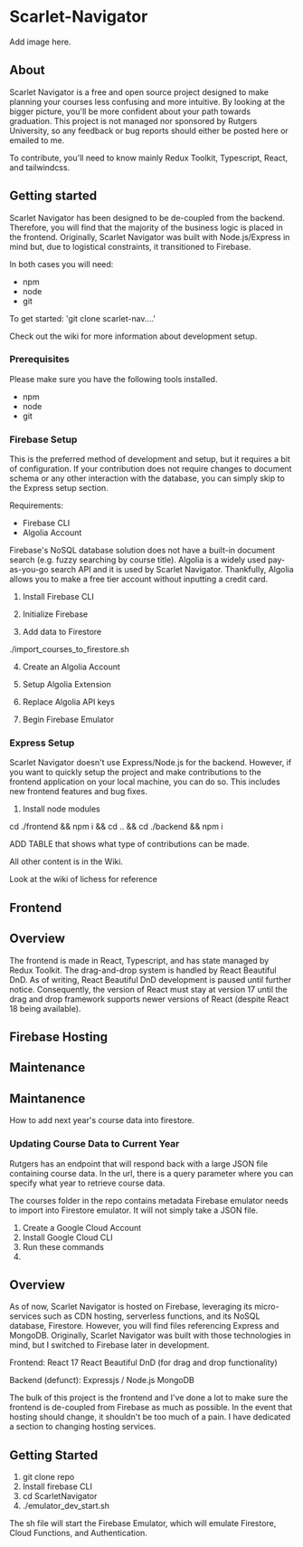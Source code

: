 # Scarlet-Navigator

Add image here.

## About
Scarlet Navigator is a free and open source project designed to make planning your courses less confusing and more intuitive. By looking at the bigger picture, you'll be more confident about your path towards graduation. This project is not managed nor sponsored by Rutgers University, so any feedback or bug reports should either be posted here or emailed to me.

To contribute, you'll need to know mainly Redux Toolkit, Typescript, React, and tailwindcss.

## Getting started
Scarlet Navigator has been designed to be de-coupled from the backend. Therefore, you will
find that the majority of the business logic is placed in the frontend. Originally, Scarlet
Navigator was built with Node.js/Express in mind but, due to logistical constraints, it transitioned to Firebase.

In both cases you will need:

- npm
- node
- git

To get started:
 'git clone scarlet-nav....'

Check out the wiki for more information about development setup.

### Prerequisites
Please make sure you have the following tools installed.

- npm
- node
- git


### Firebase Setup
This is the preferred method of development and setup, but it requires a bit of configuration.
If your contribution does not require changes to document schema or any other interaction with the database, you can simply skip to the Express setup section.

Requirements:

- Firebase CLI
- Algolia Account

Firebase's NoSQL database solution does not have a built-in document search
(e.g. fuzzy searching by course title). Algolia is a widely used pay-as-you-go search API and it is used by Scarlet Navigator.
Thankfully, Algolia allows you to make a free tier account without inputting a credit card.

1. Install Firebase CLI

2. Initialize Firebase

3. Add data to Firestore

./import_courses_to_firestore.sh

4. Create an Algolia Account

5. Setup Algolia Extension

6. Replace Algolia API keys

7. Begin Firebase Emulator


### Express Setup
Scarlet Navigator doesn't use Express/Node.js for the backend. However, if you want to quickly
setup the project and make contributions to the frontend application on your local machine, you can do so. This includes new frontend features and bug fixes.

1. Install node modules

cd ./frontend && npm i && cd .. && cd ./backend && npm i


ADD TABLE that shows what type of contributions can be made.




All other content is in the Wiki.

Look at the wiki of lichess for reference





## Frontend

## Overview
The frontend is made in React, Typescript, and has state managed by Redux Toolkit. The
drag-and-drop system is handled by React Beautiful DnD. As of writing, React Beautiful DnD
development is paused until further notice. Consequently, the version of React must
stay at version 17 until the drag and drop framework supports newer versions of React (despite React 18 being available).




## Firebase Hosting


## Maintenance









## Maintanence

How to add next year's course data into firestore.

### Updating Course Data to Current Year
Rutgers has an endpoint that will respond back with a large JSON file
containing course data. In the url, there is a query parameter where
you can specify what year to retrieve course data.

The courses folder in the repo contains metadata Firebase emulator needs
to import into Firestore emulator. It will not simply take a JSON file.

1. Create a Google Cloud Account
2. Install Google Cloud CLI
3. Run these commands
4.


## Overview
As of now, Scarlet Navigator is hosted on Firebase, leveraging its
micro-services such as CDN hosting, serverless functions, and its NoSQL
database, Firestore. However, you will find files referencing Express and MongoDB. Originally, Scarlet Navigator was built with those technologies in mind, but I switched to Firebase later in development.

Frontend:
React 17
React Beautiful DnD (for drag and drop functionality)

Backend (defunct):
Expressjs / Node.js
MongoDB

The bulk of this project is the frontend and I've done a lot to make sure the frontend is de-coupled from Firebase as much as possible. In the event that hosting should change, it shouldn't be too much of a pain. I have dedicated a section to changing hosting services.

## Getting Started

1. git clone repo
2. Install firebase CLI
3. cd ScarletNavigator
4. ./emulator_dev_start.sh

The sh file will start the Firebase Emulator, which will emulate Firestore, Cloud Functions, and Authentication.
